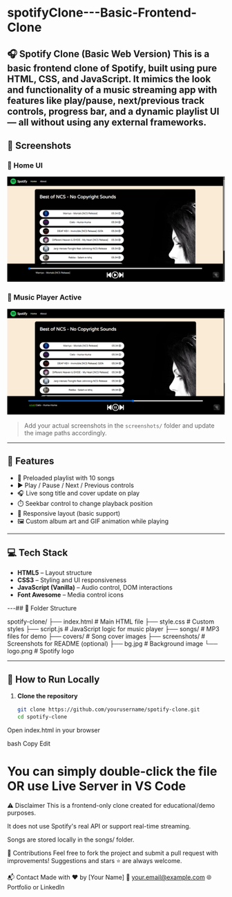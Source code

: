 # spotifyClone---Basic-Frontend-Clone
🎧 Spotify Clone (Basic Web Version) This is a basic frontend clone of Spotify, built using pure HTML, CSS, and JavaScript. It mimics the look and functionality of a music streaming app with features like play/pause, next/previous track controls, progress bar, and a dynamic playlist UI — all without using any external frameworks.
---

## 📸 Screenshots

### 🔻 Home UI  
![Homepage](screenshots/homepage.png)

### 🔻 Music Player Active  
![Player](screenshots/player.png)

> Add your actual screenshots in the `screenshots/` folder and update the image paths accordingly.

---

## 🧩 Features

- 🎵 Preloaded playlist with 10 songs
- ▶️ Play / Pause / Next / Previous controls
- 🎧 Live song title and cover update on play
- ⏱️ Seekbar control to change playback position
- 📱 Responsive layout (basic support)
- 🖼️ Custom album art and GIF animation while playing

---

## 💻 Tech Stack

- **HTML5** – Layout structure
- **CSS3** – Styling and UI responsiveness
- **JavaScript (Vanilla)** – Audio control, DOM interactions
- **Font Awesome** – Media control icons

---## 📁 Folder Structure

spotify-clone/
├── index.html # Main HTML file
├── style.css # Custom styles
├── script.js # JavaScript logic for music player
├── songs/ # MP3 files for demo
├── covers/ # Song cover images
├── screenshots/ # Screenshots for README (optional)
├── bg.jpg # Background image
└── logo.png # Spotify logo

---

## 🚀 How to Run Locally

1. **Clone the repository**
   ```bash
   git clone https://github.com/yourusername/spotify-clone.git
   cd spotify-clone
Open index.html in your browser

bash
Copy
Edit
# You can simply double-click the file OR use Live Server in VS Code

⚠️ Disclaimer
This is a frontend-only clone created for educational/demo purposes.

It does not use Spotify's real API or support real-time streaming.

Songs are stored locally in the songs/ folder.

🙌 Contributions
Feel free to fork the project and submit a pull request with improvements! Suggestions and stars ⭐ are always welcome.

📬 Contact
Made with ❤️ by [Your Name]
📧 your.email@example.com
🌐 Portfolio or LinkedIn
